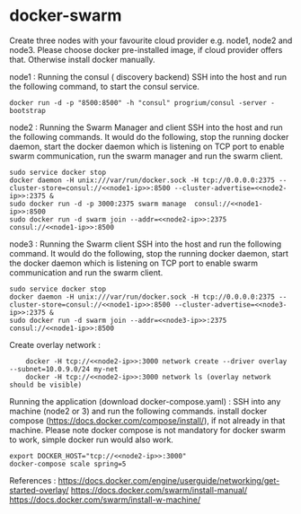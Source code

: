 # docker-swarm
Create three nodes with your favourite cloud provider e.g. node1, node2 and node3. Please choose docker pre-installed image, if cloud provider offers that. Otherwise install docker manually. 

node1  : Running the consul ( discovery backend)
	SSH into the host and run the following command, to start the consul service. 
	
	docker run -d -p "8500:8500" -h "consul" progrium/consul -server -bootstrap
	
node2  : Running the Swarm Manager and client
	SSH into the host and run the following commands. It would do the following, stop the running docker daemon, start the docker daemon which is listening on TCP port to enable swarm communication, run the swarm manager and run the swarm client. 
	
	sudo service docker stop
	docker daemon -H unix:///var/run/docker.sock -H tcp://0.0.0.0:2375 --cluster-store=consul://<<node1-ip>>:8500 --cluster-advertise=<<node2-ip>>:2375 &
	sudo docker run -d -p 3000:2375 swarm manage  consul://<<node1-ip>>:8500
	sudo docker run -d swarm join --addr=<<node2-ip>>:2375  consul://<<node1-ip>>:8500
	
node3  : Running the Swarm client 
	SSH into the host and run the following command. It would do the following, stop the running docker daemon, start the docker daemon which is listening on TCP port to enable swarm communication and run the swarm client. 
	
	sudo service docker stop
	docker daemon -H unix:///var/run/docker.sock -H tcp://0.0.0.0:2375 --cluster-store=consul://<<node1-ip>>:8500 --cluster-advertise=<<node3-ip>>:2375 &
	sudo docker run -d swarm join --addr=<<node3-ip>>:2375 consul://<<node1-ip>>:8500
	
Create overlay network : 	
        
        docker -H tcp://<<node2-ip>>:3000 network create --driver overlay --subnet=10.0.9.0/24 my-net	 
        docker -H tcp://<<node2-ip>>:3000 network ls (overlay network should be visible)	

Running the application (download docker-compose.yaml) :
	SSH into any machine (node2 or 3) and run the following commands. install docker compose (https://docs.docker.com/compose/install/), if not already in that machine. Please note docker compose is not mandatory for docker swarm to work, simple docker run would also work.

	export DOCKER_HOST="tcp://<<node2-ip>>:3000"
  	docker-compose scale spring=5

References : 
        https://docs.docker.com/engine/userguide/networking/get-started-overlay/
        https://docs.docker.com/swarm/install-manual/
        https://docs.docker.com/swarm/install-w-machine/
 
